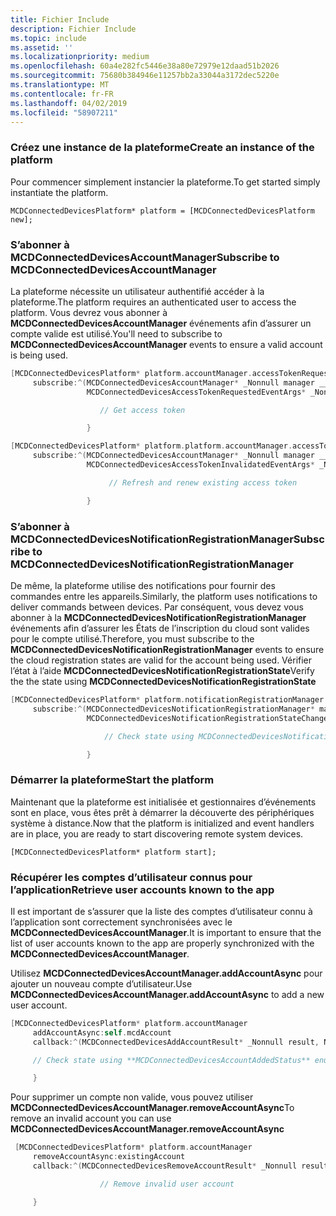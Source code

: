 ```yaml
---
title: Fichier Include
description: Fichier Include
ms.topic: include
ms.assetid: ''
ms.localizationpriority: medium
ms.openlocfilehash: 60a4e282fc5446e38a80e72979e12daad51b2026
ms.sourcegitcommit: 75680b384946e11257bb2a33044a3172dec5220e
ms.translationtype: MT
ms.contentlocale: fr-FR
ms.lasthandoff: 04/02/2019
ms.locfileid: "58907211"
---
```

### <a name="create-an-instance-of-the-platform"></a><span data-ttu-id="95bd5-103">Créez une instance de la plateforme</span><span class="sxs-lookup"><span data-stu-id="95bd5-103">Create an instance of the platform</span></span>

<span data-ttu-id="95bd5-104">Pour commencer simplement instancier la plateforme.</span><span class="sxs-lookup"><span data-stu-id="95bd5-104">To get started simply instantiate the platform.</span></span>

`MCDConnectedDevicesPlatform* platform = [MCDConnectedDevicesPlatform new];`

### <a name="subscribe-to-mcdconnecteddevicesaccountmanager"></a><span data-ttu-id="95bd5-105">S’abonner à MCDConnectedDevicesAccountManager</span><span class="sxs-lookup"><span data-stu-id="95bd5-105">Subscribe to MCDConnectedDevicesAccountManager</span></span>

<span data-ttu-id="95bd5-106">La plateforme nécessite un utilisateur authentifié accéder à la plateforme.</span><span class="sxs-lookup"><span data-stu-id="95bd5-106">The platform requires an authenticated user to access the platform.</span></span>  <span data-ttu-id="95bd5-107">Vous devrez vous abonner à **MCDConnectedDevicesAccountManager** événements afin d’assurer un compte valide est utilisé.</span><span class="sxs-lookup"><span data-stu-id="95bd5-107">You'll need to subscribe to **MCDConnectedDevicesAccountManager** events to ensure a valid account is being used.</span></span>

```ObjectiveC
[MCDConnectedDevicesPlatform* platform.accountManager.accessTokenRequested
     subscribe:^(MCDConnectedDevicesAccountManager* _Nonnull manager __unused,
                 MCDConnectedDevicesAccessTokenRequestedEventArgs* _Nonnull request __unused) {

                    // Get access token

                 }
```

```ObjectiveC
[MCDConnectedDevicesPlatform* platform.platform.accountManager.accessTokenInvalidated
     subscribe:^(MCDConnectedDevicesAccountManager* _Nonnull manager __unused,
                 MCDConnectedDevicesAccessTokenInvalidatedEventArgs* _Nonnull request) {

                      // Refresh and renew existing access token

                 }
```

### <a name="subscribe-to-mcdconnecteddevicesnotificationregistrationmanager"></a><span data-ttu-id="95bd5-108">S’abonner à MCDConnectedDevicesNotificationRegistrationManager</span><span class="sxs-lookup"><span data-stu-id="95bd5-108">Subscribe to MCDConnectedDevicesNotificationRegistrationManager</span></span>

<span data-ttu-id="95bd5-109">De même, la plateforme utilise des notifications pour fournir des commandes entre les appareils.</span><span class="sxs-lookup"><span data-stu-id="95bd5-109">Similarly, the platform uses notifications to deliver commands between devices.</span></span>  <span data-ttu-id="95bd5-110">Par conséquent, vous devez vous abonner à la **MCDConnectedDevicesNotificationRegistrationManager** événements afin d’assurer les États de l’inscription du cloud sont valides pour le compte utilisé.</span><span class="sxs-lookup"><span data-stu-id="95bd5-110">Therefore, you must subscribe to the **MCDConnectedDevicesNotificationRegistrationManager** events to ensure the cloud registration states are valid for the account being used.</span></span>  <span data-ttu-id="95bd5-111">Vérifier l’état à l’aide **MCDConnectedDevicesNotificationRegistrationState**</span><span class="sxs-lookup"><span data-stu-id="95bd5-111">Verify the the state using **MCDConnectedDevicesNotificationRegistrationState**</span></span>

```ObjectiveC
[MCDConnectedDevicesPlatform* platform.notificationRegistrationManager.notificationRegistrationStateChanged
     subscribe:^(MCDConnectedDevicesNotificationRegistrationManager* manager __unused,
                 MCDConnectedDevicesNotificationRegistrationStateChangedEventArgs* args __unused) {

                     // Check state using MCDConnectedDevicesNotificationRegistrationState enum

                 }

```

### <a name="start-the-platform"></a><span data-ttu-id="95bd5-112">Démarrer la plateforme</span><span class="sxs-lookup"><span data-stu-id="95bd5-112">Start the platform</span></span>
<span data-ttu-id="95bd5-113">Maintenant que la plateforme est initialisée et gestionnaires d’événements sont en place, vous êtes prêt à démarrer la découverte des périphériques système à distance.</span><span class="sxs-lookup"><span data-stu-id="95bd5-113">Now that the platform is initialized and event handlers are in place, you are ready to start discovering remote system devices.</span></span>  

`[MCDConnectedDevicesPlatform* platform start];`

### <a name="retrieve-user-accounts-known-to-the-app"></a><span data-ttu-id="95bd5-114">Récupérer les comptes d’utilisateur connus pour l’application</span><span class="sxs-lookup"><span data-stu-id="95bd5-114">Retrieve user accounts known to the app</span></span>

<span data-ttu-id="95bd5-115">Il est important de s’assurer que la liste des comptes d’utilisateur connu à l’application sont correctement synchronisées avec le **MCDConnectedDevicesAccountManager**.</span><span class="sxs-lookup"><span data-stu-id="95bd5-115">It is important to ensure that the list of user accounts known to the app are properly synchronized with the **MCDConnectedDevicesAccountManager**.</span></span>

<span data-ttu-id="95bd5-116">Utilisez **MCDConnectedDevicesAccountManager.addAccountAsync** pour ajouter un nouveau compte d’utilisateur.</span><span class="sxs-lookup"><span data-stu-id="95bd5-116">Use **MCDConnectedDevicesAccountManager.addAccountAsync** to add a new user account.</span></span>

```ObjectiveC
[MCDConnectedDevicesPlatform* platform.accountManager
     addAccountAsync:self.mcdAccount
     callback:^(MCDConnectedDevicesAddAccountResult* _Nonnull result, NSError* _Nullable error) {

     // Check state using **MCDConnectedDevicesAccountAddedStatus** enum

     }
```

<span data-ttu-id="95bd5-117">Pour supprimer un compte non valide, vous pouvez utiliser **MCDConnectedDevicesAccountManager.removeAccountAsync**</span><span class="sxs-lookup"><span data-stu-id="95bd5-117">To remove an invalid account you can use **MCDConnectedDevicesAccountManager.removeAccountAsync**</span></span>

```ObjectiveC
 [MCDConnectedDevicesPlatform* platform.accountManager
     removeAccountAsync:existingAccount
     callback:^(MCDConnectedDevicesRemoveAccountResult* _Nonnull result __unused, NSError* _Nullable error) {

                    // Remove invalid user account

     }
```